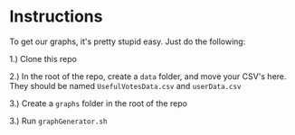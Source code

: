 # Instructions

To get our graphs, it's pretty stupid easy. Just do the
following:

1.) Clone this repo

2.) In the root of the repo, create a `data` folder, and move your
CSV's here. They should be named `UsefulVotesData.csv` and
`userData.csv`

3.) Create a `graphs` folder in the root of the repo

3.) Run `graphGenerator.sh`
